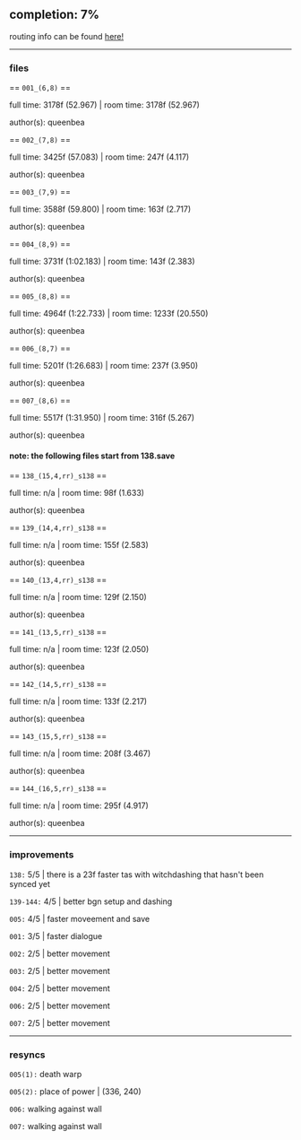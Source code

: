 ## completion: 7%

routing info can be found [here!](https://docs.google.com/document/d/1KUBmR0-ctJrtTES50dgoNFmQ72UvbEiE0H9QvzIxffc/edit?usp=sharing)

___

### files

== `001_(6,8)` ==

full time: 3178f (52.967) | room time: 3178f (52.967)

author(s): queenbea

== `002_(7,8)` ==

full time: 3425f (57.083) | room time: 247f (4.117)

author(s): queenbea

== `003_(7,9)` ==

full time: 3588f (59.800) | room time: 163f (2.717)

author(s): queenbea

== `004_(8,9)` ==

full time: 3731f (1:02.183) | room time: 143f (2.383)

author(s): queenbea

== `005_(8,8)` ==

full time: 4964f (1:22.733) | room time: 1233f (20.550)

author(s): queenbea

== `006_(8,7)` ==

full time: 5201f (1:26.683) | room time: 237f (3.950)

author(s): queenbea

== `007_(8,6)` ==

full time: 5517f (1:31.950) | room time: 316f (5.267)

author(s): queenbea

#### note: the following files start from 138.save

== `138_(15,4,rr)_s138` ==

full time: n/a | room time: 98f (1.633)

author(s): queenbea

== `139_(14,4,rr)_s138` ==

full time: n/a | room time: 155f (2.583)

author(s): queenbea

== `140_(13,4,rr)_s138` ==

full time: n/a | room time: 129f (2.150)

author(s): queenbea

== `141_(13,5,rr)_s138` ==

full time: n/a | room time: 123f (2.050)

author(s): queenbea

== `142_(14,5,rr)_s138` ==

full time: n/a | room time: 133f (2.217)

author(s): queenbea

== `143_(15,5,rr)_s138` ==

full time: n/a | room time: 208f (3.467)

author(s): queenbea

== `144_(16,5,rr)_s138` ==

full time: n/a | room time: 295f (4.917)

author(s): queenbea

___

### improvements

`138:` 5/5 | there is a 23f faster tas with witchdashing that hasn't been synced yet

`139-144:` 4/5 | better bgn setup and dashing

`005:` 4/5 | faster moveement and save

`001:` 3/5 | faster dialogue

`002:` 2/5 | better movement

`003:` 2/5 | better movement

`004:` 2/5 | better movement

`006:` 2/5 | better movement

`007:` 2/5 | better movement

___

### resyncs

`005(1):` death warp

`005(2):` place of power | (336, 240)

`006:` walking against wall

`007:` walking against wall
